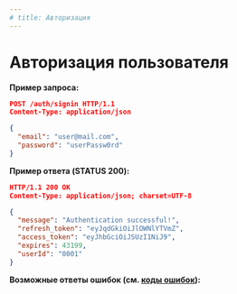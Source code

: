 ```yaml
---
# title: Авторизация
---
```

# Авторизация пользователя

<req method="post" path="/auth/signin" isArrow>

**Пример запроса:**

```json
POST /auth/signin HTTP/1.1
Content-Type: application/json

{
  "email": "user@mail.com",
  "password": "userPassw0rd"
}
```

**Пример ответа (STATUS 200):**

```json
HTTP/1.1 200 OK
Content-Type: application/json; charset=UTF-8

{
  "message": "Authentication successful!",
  "refresh_token": "eyJqdGkiOiJlOWNlYTVmZ",
  "access_token": "eyJhbGciOiJSUzI1NiJ9",
  "expires": 43199,
  "userId": "0001"
}
```

**Возможные ответы ошибок (см. [коды ошибок](/api/v1/errors.html)):**

</req>
